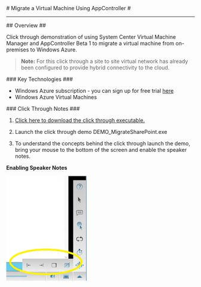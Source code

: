﻿<a name="title" />
# Migrate a Virtual Machine Using AppController #

---
<a name="Overview" />
## Overview ##

Click through demonstration of using System Center Virtual Machine Manager and AppController Beta 1 to migrate a virtual machine from on-premises to Windows Azure. 

> **Note:** For this click through a site to site virtual network has already been configured to provide hybrid connectivity to the cloud. 


<a name="technologies" />
### Key Technologies ###

- Windows Azure subscription - you can sign up for free trial [here][1]
- Windows Azure Virtual Machines 

[1]: http://bit.ly/WindowsAzureFreeTrial
[2]: http://go.microsoft.com/?linkid=9811175&clcid=0x409

<a name="setup" />
### Click Through Notes ###

1. [Click here to download the click through executable.](https://github.com/WindowsAzure-TrainingKit/DEMO-MigrateVMAppController/blob/master/Source/DEMO_MigrateSharePoint.exe?raw=true)

1. Launch the click through demo DEMO_MigrateSharePoint.exe

1. To understand the concepts behind the click through launch the demo, bring your mouse to the bottom of the screen and enable the speaker notes.


**Enabling Speaker Notes**

![speakernotes](images/speakernotes.png?raw=true)